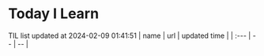 # Today I Learn 
TIL list updated at 2024-02-09 01:41:51
| name | url | updated time |
| :--- | -- | -- |
